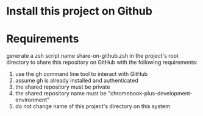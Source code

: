 # Install this project on Github

# Requirements
generate a zsh script name share-on-github.zsh in the project's root directory to share this repository on GitHub with the following requirements:
1. use the gh command line tool to interact with GitHub
2. assume gh is already installed and authenticated
3. the shared repository must be private
4. the shared repository name must be "chromebook-plus-development-environment"
5. do not change name of this project's directory on this system
